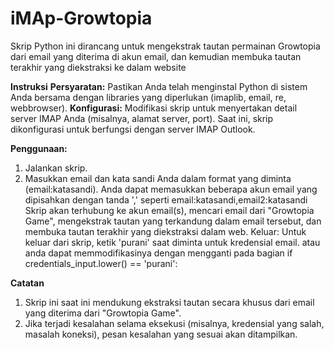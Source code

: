 # iMAp-Growtopia

Skrip Python ini dirancang untuk mengekstrak tautan permainan Growtopia dari email yang diterima di akun email, dan kemudian membuka tautan terakhir yang diekstraksi ke dalam website

**Instruksi**
**Persyaratan:** Pastikan Anda telah menginstal Python di sistem Anda bersama dengan libraries yang diperlukan (imaplib, email, re, webbrowser).
**Konfigurasi:** Modifikasi skrip untuk menyertakan detail server IMAP Anda (misalnya, alamat server, port). Saat ini, skrip dikonfigurasi untuk berfungsi dengan server IMAP Outlook.

**Penggunaan:**
1. Jalankan skrip.
2. Masukkan email dan kata sandi Anda dalam format yang diminta (email:katasandi). Anda dapat memasukkan beberapa akun email yang dipisahkan dengan tanda ',' seperti email:katasandi,email2:katasandi
Skrip akan terhubung ke akun email(s), mencari email dari "Growtopia Game", mengekstrak tautan yang terkandung dalam email tersebut, dan membuka tautan terakhir yang diekstraksi dalam web.
Keluar: Untuk keluar dari skrip, ketik 'purani' saat diminta untuk kredensial email. atau anda dapat memmodifikasinya dengan mengganti pada bagian     if credentials_input.lower() == 'purani':

**Catatan**
1. Skrip ini saat ini mendukung ekstraksi tautan secara khusus dari email yang diterima dari "Growtopia Game".
2. Jika terjadi kesalahan selama eksekusi (misalnya, kredensial yang salah, masalah koneksi), pesan kesalahan yang sesuai akan ditampilkan.
